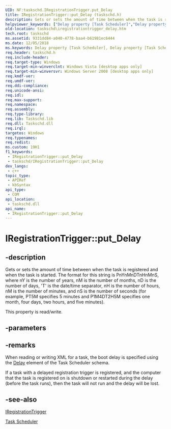 ```yaml
---
UID: NF:taskschd.IRegistrationTrigger.put_Delay
title: IRegistrationTrigger::put_Delay (taskschd.h)
description: Gets or sets the amount of time between when the task is registered and when the task is started.
helpviewer_keywords: ["Delay property [Task Scheduler]","Delay property [Task Scheduler]","IRegistrationTrigger interface","IRegistrationTrigger interface [Task Scheduler]","Delay property","IRegistrationTrigger.Delay","IRegistrationTrigger.put_Delay","IRegistrationTrigger::Delay","IRegistrationTrigger::get_Delay","IRegistrationTrigger::put_Delay","put_Delay","taskschd.iregistrationtrigger_delay","taskschd/IRegistrationTrigger::Delay","taskschd/IRegistrationTrigger::get_Delay","taskschd/IRegistrationTrigger::put_Delay"]
old-location: taskschd\iregistrationtrigger_delay.htm
tech.root: taskschd
ms.assetid: 9331dd84-a040-4778-baa4-b61981ec6444
ms.date: 12/05/2018
ms.keywords: Delay property [Task Scheduler], Delay property [Task Scheduler],IRegistrationTrigger interface, IRegistrationTrigger interface [Task Scheduler],Delay property, IRegistrationTrigger.Delay, IRegistrationTrigger.put_Delay, IRegistrationTrigger::Delay, IRegistrationTrigger::get_Delay, IRegistrationTrigger::put_Delay, put_Delay, taskschd.iregistrationtrigger_delay, taskschd/IRegistrationTrigger::Delay, taskschd/IRegistrationTrigger::get_Delay, taskschd/IRegistrationTrigger::put_Delay
req.header: taskschd.h
req.include-header: 
req.target-type: Windows
req.target-min-winverclnt: Windows Vista [desktop apps only]
req.target-min-winversvr: Windows Server 2008 [desktop apps only]
req.kmdf-ver: 
req.umdf-ver: 
req.ddi-compliance: 
req.unicode-ansi: 
req.idl: 
req.max-support: 
req.namespace: 
req.assembly: 
req.type-library: 
req.lib: Taskschd.lib
req.dll: Taskschd.dll
req.irql: 
targetos: Windows
req.typenames: 
req.redist: 
ms.custom: 19H1
f1_keywords:
 - IRegistrationTrigger::put_Delay
 - taskschd/IRegistrationTrigger::put_Delay
dev_langs:
 - c++
topic_type:
 - APIRef
 - kbSyntax
api_type:
 - COM
api_location:
 - taskschd.dll
api_name:
 - IRegistrationTrigger::put_Delay
---
```


# IRegistrationTrigger::put_Delay


## -description

Gets or sets the amount of time between when the task is registered and when the task is started. The format for this string is PnYnMnDTnHnMnS, where nY is the number of years, nM is the number of months, nD is the number of days, 'T' is the date/time separator, nH is the number of hours, nM is the number of minutes, and nS is the number of seconds (for example, PT5M specifies 5 minutes and P1M4DT2H5M specifies one month, four days, two hours, and five minutes).

This property is read/write.

## -parameters

## -remarks

When reading or writing XML for a task, the boot delay is specified using the <a href="/windows/desktop/TaskSchd/taskschedulerschema-delay-registrationtriggertype-element">Delay</a> element of the Task Scheduler schema.

If a task with a delayed registration trigger is registered, and the computer that the task is registered on is shutdown or restarted during  the delay (before the task runs), then the task will not run and the delay will be lost.

## -see-also

<a href="/windows/desktop/api/taskschd/nn-taskschd-iregistrationtrigger">IRegistrationTrigger</a>



<a href="/windows/desktop/TaskSchd/task-scheduler-start-page">Task Scheduler</a>

